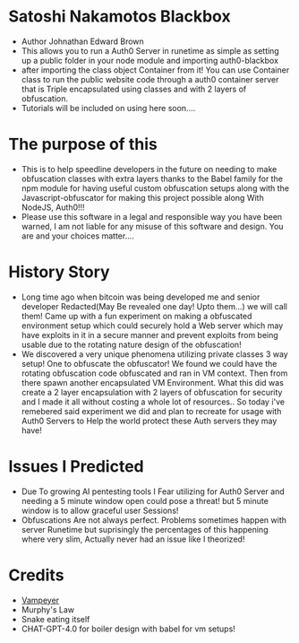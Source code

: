 # Satoshi Nakamotos Blackbox
- Author Johnathan Edward Brown
- This allows you to run a Auth0 Server in runetime as simple as setting up a public folder in your node module and importing auth0-blackbox
- after importing the class object Container from it! You can use Container class to run the public website code through a auth0 container server that is Triple encapsulated using classes and with 2 layers of obfuscation.
- Tutorials will be included on using here soon....


# The purpose of this
- This is to help speedline developers in the future on needing to make obfuscation classes with extra layers thanks to the Babel family for the npm module for having useful custom obfuscation setups along with the Javascript-obfuscator for making this project possible along With NodeJS, Auth0!!!
- Please use this software in a legal and responsible way you have been warned, I am not liable for any misuse of this software and design. You are and your choices matter....


# History Story
- Long time ago when bitcoin was being developed me and senior developer Redacted(May Be revealed one day! Upto them...) we will call them! Came up with a fun experiment on making a obfuscated environment setup which could securely hold a Web server which may have exploits in it in a secure manner and prevent exploits from being usable due to the rotating nature design of the obfuscation!
- We discovered a very unique phenomena utilizing private classes 3 way setup! One to obfuscate the obfuscator! We found we could have the rotating obfuscation code obfuscated and ran in VM context. Then from there spawn another encapsulated VM Environment. What this did was create a 2 layer encapsulation with 2 layers of obfuscation for security and I made it all without costing a whole lot of resources.. So today i've remebered said experiment we did and plan to recreate for usage with Auth0 Servers to Help the world protect these Auth servers they may have!

# Issues I Predicted
- Due To growing AI pentesting tools I Fear utilizing for Auth0 Server and needing a 5 minute window open could pose a threat! but 5 minute window is to allow graceful user Sessions!
- Obfuscations Are not always perfect. Problems sometimes happen with server Runetime but suprisingly the percentages of this happening where very slim, Actually never had an issue like I theorized!



# Credits
- [Vampeyer](https://github.com/vampeyer)
- Murphy's Law
- Snake eating itself
- CHAT-GPT-4.0 for boiler design with babel for vm setups!
